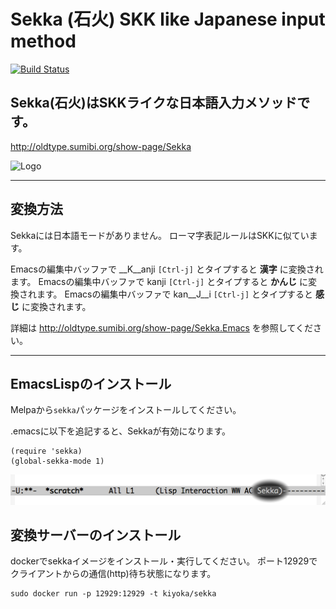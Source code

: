 # Sekka (石火) SKK like Japanese input method
 [![Build Status](https://travis-ci.org/kiyoka/sekka.svg?branch=master)](https://travis-ci.org/kiyoka/sekka)


## Sekka(石火)はSKKライクな日本語入力メソッドです。
 <http://oldtype.sumibi.org/show-page/Sekka>

![Logo]( https://dl.dropboxusercontent.com/u/3870066/blog/iStock_000016378483XTiny.jpg )

----

## 変換方法

Sekkaには日本語モードがありません。
ローマ字表記ルールはSKKに似ています。

   Emacsの編集中バッファで __K__anji `[Ctrl-j]` とタイプすると __漢字__ に変換されます。
   Emacsの編集中バッファで kanji `[Ctrl-j]` とタイプすると __かんじ__ に変換されます。
   Emacsの編集中バッファで kan__J__i `[Ctrl-j]` とタイプすると __感じ__ に変換されます。

詳細は <http://oldtype.sumibi.org/show-page/Sekka.Emacs> を参照してください。

----

## EmacsLispのインストール

Melpaから`sekka`パッケージをインストールしてください。

.emacsに以下を追記すると、Sekkaが有効になります。

    (require 'sekka)
    (global-sekka-mode 1)

![enabled]( ./doc/img/sekka.modeline.png )

## 変換サーバーのインストール

dockerでsekkaイメージをインストール・実行してください。
ポート12929でクライアントからの通信(http)待ち状態になります。

    sudo docker run -p 12929:12929 -t kiyoka/sekka

